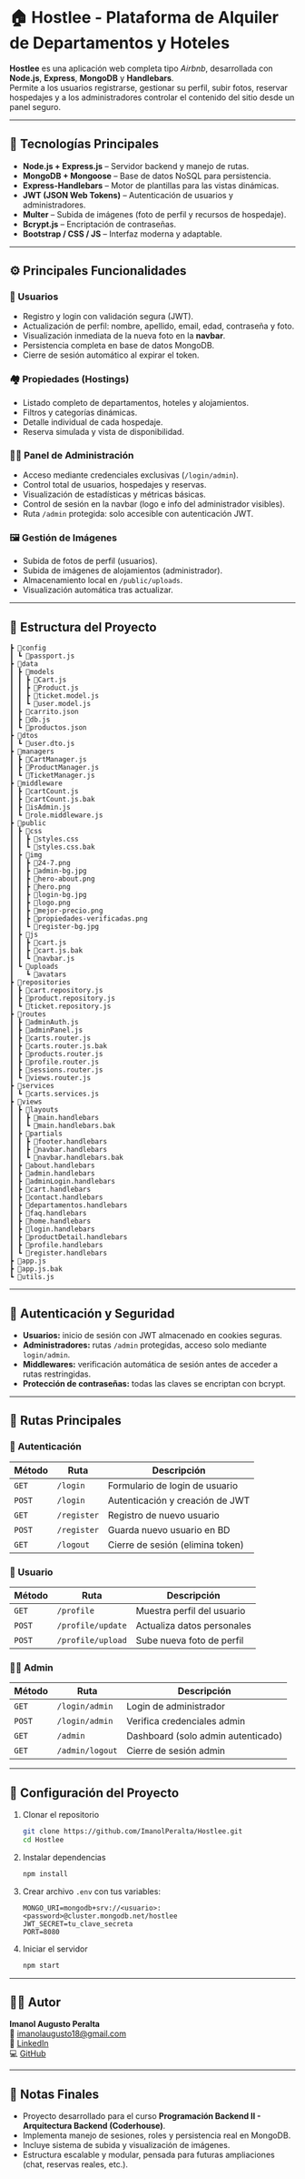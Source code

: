 # 🏠 Hostlee - Plataforma de Alquiler de Departamentos y Hoteles

**Hostlee** es una aplicación web completa tipo _Airbnb_, desarrollada con **Node.js**, **Express**, **MongoDB** y **Handlebars**.  
Permite a los usuarios registrarse, gestionar su perfil, subir fotos, reservar hospedajes y a los administradores controlar el contenido del sitio desde un panel seguro.

---

## 🚀 Tecnologías Principales

- **Node.js + Express.js** – Servidor backend y manejo de rutas.
- **MongoDB + Mongoose** – Base de datos NoSQL para persistencia.
- **Express-Handlebars** – Motor de plantillas para las vistas dinámicas.
- **JWT (JSON Web Tokens)** – Autenticación de usuarios y administradores.
- **Multer** – Subida de imágenes (foto de perfil y recursos de hospedaje).
- **Bcrypt.js** – Encriptación de contraseñas.
- **Bootstrap / CSS / JS** – Interfaz moderna y adaptable.

---

## ⚙️ Principales Funcionalidades

### 👤 Usuarios

- Registro y login con validación segura (JWT).
- Actualización de perfil: nombre, apellido, email, edad, contraseña y foto.
- Visualización inmediata de la nueva foto en la **navbar**.
- Persistencia completa en base de datos MongoDB.
- Cierre de sesión automático al expirar el token.

### 🏘️ Propiedades (Hostings)

- Listado completo de departamentos, hoteles y alojamientos.
- Filtros y categorías dinámicas.
- Detalle individual de cada hospedaje.
- Reserva simulada y vista de disponibilidad.

### 🧑‍💼 Panel de Administración

- Acceso mediante credenciales exclusivas (`/login/admin`).
- Control total de usuarios, hospedajes y reservas.
- Visualización de estadísticas y métricas básicas.
- Control de sesión en la navbar (logo e info del administrador visibles).
- Ruta `/admin` protegida: solo accesible con autenticación JWT.

### 🖼️ Gestión de Imágenes

- Subida de fotos de perfil (usuarios).
- Subida de imágenes de alojamientos (administrador).
- Almacenamiento local en `/public/uploads`.
- Visualización automática tras actualizar.

---

## 🧩 Estructura del Proyecto

```
┣ 📂config
┃ ┗ 📜passport.js
┣ 📂data
┃ ┣ 📂models
┃ ┃ ┣ 📜Cart.js
┃ ┃ ┣ 📜Product.js
┃ ┃ ┣ 📜ticket.model.js
┃ ┃ ┗ 📜user.model.js
┃ ┣ 📜carrito.json
┃ ┣ 📜db.js
┃ ┗ 📜productos.json
┣ 📂dtos
┃ ┗ 📜user.dto.js
┣ 📂managers
┃ ┣ 📜CartManager.js
┃ ┣ 📜ProductManager.js
┃ ┗ 📜TicketManager.js
┣ 📂middleware
┃ ┣ 📜cartCount.js
┃ ┣ 📜cartCount.js.bak
┃ ┣ 📜isAdmin.js
┃ ┗ 📜role.middleware.js
┣ 📂public
┃ ┣ 📂css
┃ ┃ ┣ 📜styles.css
┃ ┃ ┗ 📜styles.css.bak
┃ ┣ 📂img
┃ ┃ ┣ 📜24-7.png
┃ ┃ ┣ 📜admin-bg.jpg
┃ ┃ ┣ 📜hero-about.png
┃ ┃ ┣ 📜hero.png
┃ ┃ ┣ 📜login-bg.jpg
┃ ┃ ┣ 📜logo.png
┃ ┃ ┣ 📜mejor-precio.png
┃ ┃ ┣ 📜propiedades-verificadas.png
┃ ┃ ┗ 📜register-bg.jpg
┃ ┣ 📂js
┃ ┃ ┣ 📜cart.js
┃ ┃ ┣ 📜cart.js.bak
┃ ┃ ┗ 📜navbar.js
┃ ┗ 📂uploads
┃   ┗ 📂avatars
┣ 📂repositories
┃ ┣ 📜cart.repository.js
┃ ┣ 📜product.repository.js
┃ ┗ 📜ticket.repository.js
┣ 📂routes
┃ ┣ 📜adminAuth.js
┃ ┣ 📜adminPanel.js
┃ ┣ 📜carts.router.js
┃ ┣ 📜carts.router.js.bak
┃ ┣ 📜products.router.js
┃ ┣ 📜profile.router.js
┃ ┣ 📜sessions.router.js
┃ ┗ 📜views.router.js
┣ 📂services
┃ ┗ 📜carts.services.js
┣ 📂views
┃ ┣ 📂layouts
┃ ┃ ┣ 📜main.handlebars
┃ ┃ ┗ 📜main.handlebars.bak
┃ ┣ 📂partials
┃ ┃ ┣ 📜footer.handlebars
┃ ┃ ┣ 📜navbar.handlebars
┃ ┃ ┗ 📜navbar.handlebars.bak
┃ ┣ 📜about.handlebars
┃ ┣ 📜admin.handlebars
┃ ┣ 📜adminLogin.handlebars
┃ ┣ 📜cart.handlebars
┃ ┣ 📜contact.handlebars
┃ ┣ 📜departamentos.handlebars
┃ ┣ 📜faq.handlebars
┃ ┣ 📜home.handlebars
┃ ┣ 📜login.handlebars
┃ ┣ 📜productDetail.handlebars
┃ ┣ 📜profile.handlebars
┃ ┗ 📜register.handlebars
┣ 📜app.js
┣ 📜app.js.bak
┗ 📜utils.js
```

---

## 🧠 Autenticación y Seguridad

- **Usuarios:** inicio de sesión con JWT almacenado en cookies seguras.
- **Administradores:** rutas `/admin` protegidas, acceso solo mediante `login/admin`.
- **Middlewares:** verificación automática de sesión antes de acceder a rutas restringidas.
- **Protección de contraseñas:** todas las claves se encriptan con bcrypt.

---

## 🧾 Rutas Principales

### 🔐 Autenticación

| Método | Ruta        | Descripción                      |
| ------ | ----------- | -------------------------------- |
| `GET`  | `/login`    | Formulario de login de usuario   |
| `POST` | `/login`    | Autenticación y creación de JWT  |
| `GET`  | `/register` | Registro de nuevo usuario        |
| `POST` | `/register` | Guarda nuevo usuario en BD       |
| `GET`  | `/logout`   | Cierre de sesión (elimina token) |

### 👤 Usuario

| Método | Ruta              | Descripción                |
| ------ | ----------------- | -------------------------- |
| `GET`  | `/profile`        | Muestra perfil del usuario |
| `POST` | `/profile/update` | Actualiza datos personales |
| `POST` | `/profile/upload` | Sube nueva foto de perfil  |

### 🧑‍💼 Admin

| Método | Ruta            | Descripción                        |
| ------ | --------------- | ---------------------------------- |
| `GET`  | `/login/admin`  | Login de administrador             |
| `POST` | `/login/admin`  | Verifica credenciales admin        |
| `GET`  | `/admin`        | Dashboard (solo admin autenticado) |
| `GET`  | `/admin/logout` | Cierre de sesión admin             |

---

## 🧰 Configuración del Proyecto

1. Clonar el repositorio

   ```bash
   git clone https://github.com/ImanolPeralta/Hostlee.git
   cd Hostlee
   ```

2. Instalar dependencias

   ```bash
   npm install
   ```

3. Crear archivo `.env` con tus variables:

   ```
   MONGO_URI=mongodb+srv://<usuario>:<password>@cluster.mongodb.net/hostlee
   JWT_SECRET=tu_clave_secreta
   PORT=8080
   ```

4. Iniciar el servidor
   ```bash
   npm start
   ```

---

## 👨‍💻 Autor

**Imanol Augusto Peralta**  
📧 [imanolaugusto18@gmail.com](mailto:imanolaugusto18@gmail.com)  
🔗 [LinkedIn](https://www.linkedin.com/in/imanol-augusto-peralta)  
💻 [GitHub](https://github.com/ImanolPeralta)

---

## 📝 Notas Finales

- Proyecto desarrollado para el curso **Programación Backend II - Arquitectura Backend (Coderhouse)**.
- Implementa manejo de sesiones, roles y persistencia real en MongoDB.
- Incluye sistema de subida y visualización de imágenes.
- Estructura escalable y modular, pensada para futuras ampliaciones (chat, reservas reales, etc.).
